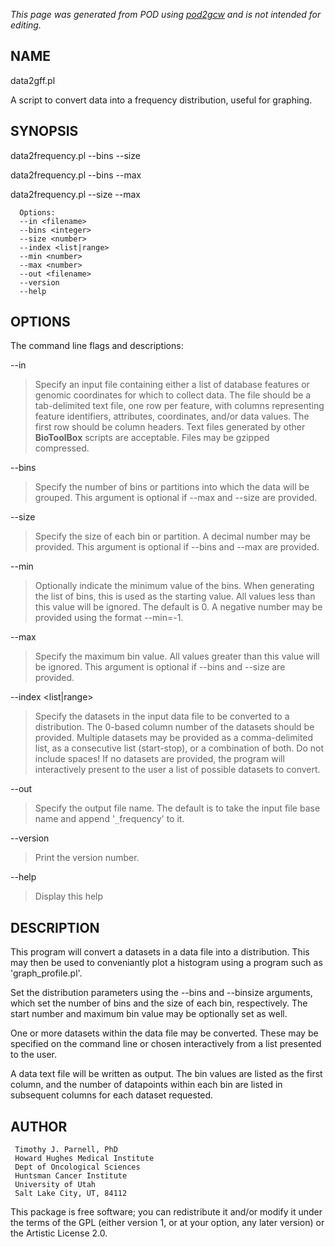 _This page was generated from POD using [pod2gcw](http://code.google.com/p/pod2gcw) and is not intended for editing._

## NAME ##
data2gff.pl

A script to convert data into a frequency distribution, useful for graphing.

## SYNOPSIS ##
data2frequency.pl --bins <integer> --size <number> <filename>

data2frequency.pl --bins <integer> --max <number> <filename>

data2frequency.pl --size <number> --max <number> <filename>

```
  Options:
  --in <filename>
  --bins <integer>
  --size <number>
  --index <list|range>
  --min <number>
  --max <number>
  --out <filename>
  --version
  --help
```
## OPTIONS ##
The command line flags and descriptions:

--in <filename>


> Specify an input file containing either a list of database features or  genomic coordinates for which to collect data. The file should be a  tab-delimited text file, one row per feature, with columns representing  feature identifiers, attributes, coordinates, and/or data values. The  first row should be column headers. Text files generated by other  **BioToolBox** scripts are acceptable. Files may be gzipped compressed.

> 
--bins <integer>


> Specify the number of bins or partitions into which the data will be  grouped. This argument is optional if --max and --size are provided.

> 
--size <number>


> Specify the size of each bin or partition. A decimal number may be  provided. This argument is optional if --bins and --max are provided.

> 
--min <number>


> Optionally indicate the minimum value of the bins. When generating  the list of bins, this is used as the starting value. All values less  than this value will be ignored.  The default is 0. A negative number  may be provided using the format --min=-1.

> 
--max <number>


> Specify the maximum bin value. All values greater than this value  will be ignored. This argument is optional if --bins and --size are  provided.

> 
--index <list|range>


> Specify the datasets in the input data file to be converted to a distribution. The 0-based column number of the datasets should be provided. Multiple  datasets may be provided as a comma-delimited list, as a consecutive list  (start-stop), or a combination of both. Do not include spaces! If no  datasets are provided, the program will interactively present to the user  a list of possible datasets to convert.

> 
--out <filename>


> Specify the output file name. The default is to take the input file base name and append '`_`frequency' to it.

> 
--version


> Print the version number.

> 
--help


> Display this help

> 
## DESCRIPTION ##
This program will convert a datasets in a data file into a distribution. This may then be used to conveniantly plot a histogram using a program such as  'graph\_profile.pl'.

Set the distribution parameters using the --bins and --binsize arguments,  which set the number of bins and the size of each bin, respectively. The  start number and maximum bin value may be optionally set as well.

One or more datasets within the data file may be converted. These may be  specified on the command line or chosen interactively from a list presented  to the user.

A data text file will be written as output. The bin values are listed  as the first column, and the number of datapoints within each bin are  listed in subsequent columns for each dataset requested.

## AUTHOR ##
```
 Timothy J. Parnell, PhD
 Howard Hughes Medical Institute
 Dept of Oncological Sciences
 Huntsman Cancer Institute
 University of Utah
 Salt Lake City, UT, 84112
```
This package is free software; you can redistribute it and/or modify it under the terms of the GPL (either version 1, or at your option, any later version) or the Artistic License 2.0.

